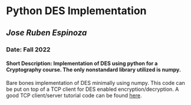 # **Python DES Implementation**
## *Jose Ruben Espinoza*
### Date: Fall 2022
#### Short Description: Implementation of DES using python for a Cryptography course. The only nonstandard library utilized is numpy. 

Bare bones implementation of DES minimally using numpy. This code can be put on top of a TCP client for DES enabled encryption/decryption. A good TCP client/server tutorial code can be found [here](https://www.neuralnine.com/tcp-chat-in-python/). 
